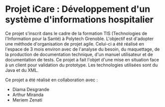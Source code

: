 # Projet iCare : Développement d'un système d'informations hospitalier

Ce projet s'inscrit dans le cadre de la formation TIS (Technologies de l'Information pour la Santé) à Polytech Grenoble. L'objectif est d'adopter une méthode d'organisation de projet agile. Celui-ci a été réalisé en l'espace de 3 mois environ avec de l'analyse du besoin, du maquettage, de la production de documentation technique, d'un manuel utilisateur et de documentation de tests.
Ce projet a fait l'objet d'une mise en situation face à un client pour validation du prototype.
Les technologies utilisées sont du Java et du XML.

Ce projet a été réalisé en collaboration avec :
- Diama Desgrande
- Arthur Miranda
- Meriem Zenati
